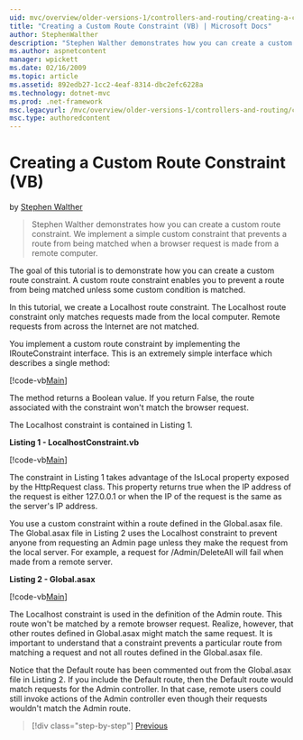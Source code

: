```yaml
---
uid: mvc/overview/older-versions-1/controllers-and-routing/creating-a-custom-route-constraint-vb
title: "Creating a Custom Route Constraint (VB) | Microsoft Docs"
author: StephenWalther
description: "Stephen Walther demonstrates how you can create a custom route constraint. We implement a simple custom constraint that prevents a route from being matched w..."
ms.author: aspnetcontent
manager: wpickett
ms.date: 02/16/2009
ms.topic: article
ms.assetid: 892edb27-1cc2-4eaf-8314-dbc2efc6228a
ms.technology: dotnet-mvc
ms.prod: .net-framework
msc.legacyurl: /mvc/overview/older-versions-1/controllers-and-routing/creating-a-custom-route-constraint-vb
msc.type: authoredcontent
---
```

Creating a Custom Route Constraint (VB)
====================
by [Stephen Walther](https://github.com/StephenWalther)

> Stephen Walther demonstrates how you can create a custom route constraint. We implement a simple custom constraint that prevents a route from being matched when a browser request is made from a remote computer.


The goal of this tutorial is to demonstrate how you can create a custom route constraint. A custom route constraint enables you to prevent a route from being matched unless some custom condition is matched.

In this tutorial, we create a Localhost route constraint. The Localhost route constraint only matches requests made from the local computer. Remote requests from across the Internet are not matched.

You implement a custom route constraint by implementing the IRouteConstraint interface. This is an extremely simple interface which describes a single method:

[!code-vb[Main](creating-a-custom-route-constraint-vb/samples/sample1.vb)]

The method returns a Boolean value. If you return False, the route associated with the constraint won't match the browser request.

The Localhost constraint is contained in Listing 1.

**Listing 1 - LocalhostConstraint.vb**

[!code-vb[Main](creating-a-custom-route-constraint-vb/samples/sample2.vb)]

The constraint in Listing 1 takes advantage of the IsLocal property exposed by the HttpRequest class. This property returns true when the IP address of the request is either 127.0.0.1 or when the IP of the request is the same as the server's IP address.

You use a custom constraint within a route defined in the Global.asax file. The Global.asax file in Listing 2 uses the Localhost constraint to prevent anyone from requesting an Admin page unless they make the request from the local server. For example, a request for /Admin/DeleteAll will fail when made from a remote server.

**Listing 2 - Global.asax**

[!code-vb[Main](creating-a-custom-route-constraint-vb/samples/sample3.vb)]

The Localhost constraint is used in the definition of the Admin route. This route won't be matched by a remote browser request. Realize, however, that other routes defined in Global.asax might match the same request. It is important to understand that a constraint prevents a particular route from matching a request and not all routes defined in the Global.asax file.

Notice that the Default route has been commented out from the Global.asax file in Listing 2. If you include the Default route, then the Default route would match requests for the Admin controller. In that case, remote users could still invoke actions of the Admin controller even though their requests wouldn't match the Admin route.

>[!div class="step-by-step"]
[Previous](creating-a-route-constraint-vb.md)
